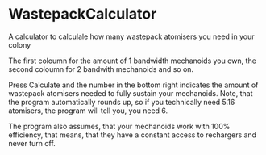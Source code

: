 # WastepackCalculator
A calculator to calculale how many wastepack atomisers you need in your colony

The first coloumn for the amount of 1 bandwidth mechanoids you own, the second coloumn for 2 bandwith mechanoids and so on.

Press Calculate and the number in the bottom right indicates the amount of wastepack atomisers needed to fully sustain your mechanoids.
Note, that the program automatically rounds up, so if you technically need 5.16 atomisers, the program will tell you, you need 6.

The program also assumes, that your mechanoids work with 100% efficiency, that means, that they have a constant access to rechargers and never turn off.
